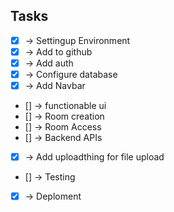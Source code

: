 ## Tasks

- [x] -> Settingup Environment
- [x] -> Add to github
- [x] -> Add auth
- [x] -> Configure database
- [x] -> Add Navbar
- [] -> functionable ui
- [] -> Room creation
- [] -> Room Access
- [] -> Backend APIs
- [x] -> Add uploadthing for file upload
- [] -> Testing
- [x] -> Deploment